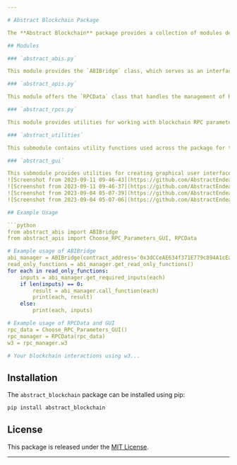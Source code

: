 ```yaml
---

# Abstract Blockchain Package

The **Abstract Blockchain** package provides a collection of modules designed to simplify interaction with blockchain networks, smart contracts, and related components. It offers tools for managing RPC parameters, working with smart contract ABIs, and facilitating user-friendly interactions through graphical user interfaces (GUIs).

## Modules

### `abstract_abis.py`

This module provides the `ABIBridge` class, which serves as an interface to Ethereum smart contract ABIs. It allows you to interact with contract functions, retrieve read-only functions, get required input details, and call contract functions using a convenient interface. Additionally, it provides methods for fetching and categorizing RPC parameters for blockchain interaction.

### `abstract_apis.py`

This module offers the `RPCData` class that handles the management of RPC parameters for blockchain networks. It enables users to filter and select RPC parameters through a graphical user interface (GUI). The class also categorizes and organizes RPC parameters for ease of use in blockchain interactions.

### `abstract_rpcs.py`

This module provides utilities for working with blockchain RPC parameters. It includes functions to filter and categorize RPC parameters, organize them into sub-lists based on keys, and create a GUI for users to choose specific RPC parameters for blockchain interactions.

### `abstract_utilities`

This submodule contains utility functions used across the package for tasks such as working with JSON data, managing lists, and GUI components.

### `abstract_gui`

This submodule provides utilities for creating graphical user interfaces (GUIs) that enhance user interaction with blockchain-related features. It offers functions for creating windows, buttons, menus, and more, streamlining the process of building user-friendly interfaces.
![Screenshot from 2023-09-11 09-46-43](https://github.com/AbstractEndeavors/abstract_essentials/assets/57512254/ae2017c7-542d-4353-be3d-9c71945bb3ab)
![Screenshot from 2023-09-11 09-46-37](https://github.com/AbstractEndeavors/abstract_essentials/assets/57512254/a102e01c-cee0-4c55-903f-bf490be74ae4)
![Screenshot from 2023-09-04 05-07-39](https://github.com/AbstractEndeavors/abstract_essentials/assets/57512254/70df9d24-62d0-4172-8870-b0df272748ce)
![Screenshot from 2023-09-04 05-07-06](https://github.com/AbstractEndeavors/abstract_essentials/assets/57512254/002cd61a-427b-4642-8d4d-14594cf22cd1)

## Example Usage

```python
from abstract_abis import ABIBridge
from abstract_apis import Choose_RPC_Parameters_GUI, RPCData

# Example usage of ABIBridge
abi_manager = ABIBridge(contract_address='0x3dCCeAE634f371E779c894A1cEa43a09C23af8d5', rpc=default_rpc())
read_only_functions = abi_manager.get_read_only_functions()
for each in read_only_functions:
    inputs = abi_manager.get_required_inputs(each)
    if len(inputs) == 0:
        result = abi_manager.call_function(each)
        print(each, result)
    else:
        print(each, inputs)

# Example usage of RPCData and GUI
rpc_data = Choose_RPC_Parameters_GUI()
rpc_manager = RPCData(rpc_data)
w3 = rpc_manager.w3

# Your blockchain interactions using w3...
```

## Installation

The `abstract_blockchain` package can be installed using pip:

```bash
pip install abstract_blockchain
```

## License

This package is released under the [MIT License](LICENSE).

---
```


